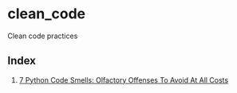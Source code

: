 # clean_code
Clean code practices

## Index

1. [7 Python Code Smells: Olfactory Offenses To Avoid At All Costs](ArjanCodes/7PythonCodeSmells/README.md)
